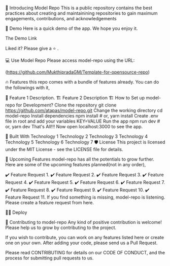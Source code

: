 👋 Introducing Model Repo
This is a public repository contains the best practices about creating and maintainining repositories to gain maximum engagements, contributions, and acknowledgements

🚀 Demo
Here is a quick demo of the app. We hope you enjoy it.

The Demo Link

Liked it? Please give a ⭐️ .


💻 Use Model Repo
Please access model-repo using the URL:

(https://github.com/MukthipradaGM/Template-for-opensource-repo)

🔥 Features
this repo comes with a bundle of features already. You can do the followings with it,

🔢 Feature 1
Description.
🏗️ Feature 2
Description
🏗️ How to Set up model-repo for Development?
Clone the repository
git clone https://github.com/atapas/model-repo.git
Change the working directory
cd model-repo
Install dependencies
npm install # or, yarn install
Create .env file in root and add your variables
KEY=VALUE
Run the app
npm run dev # or, yarn dev
That's All!!! Now open localhost:3000 to see the app.

🍔 Built With
Technology 1
Technology 2
Technology 3
Technology 4
Technology 5
Technology 6
Technology 7
🛡️ License
This project is licensed under the MIT License - see the LICENSE file for details.

🦄 Upcoming Features
model-repo has all the potentials to grow further. Here are some of the upcoming features planned(not in any order),

✔️ Feature Request 1.
✔️ Feature Request 2.
✔️ Feature Request 3.
✔️ Feature Request 4.
✔️ Feature Request 5.
✔️ Feature Request 6.
✔️ Feature Request 7.
✔️ Feature Request 8.
✔️ Feature Request 9.
✔️ Feature Request 10.
✔️ Feature Request 11.
If you find something is missing, model-repo is listening. Please create a feature request from here.

🏃‍♀️ Deploy
 
🤝 Contributing to model-repo
Any kind of positive contribution is welcome! Please help us to grow by contributing to the project.

If you wish to contribute, you can work on any features listed here or create one on your own. After adding your code, please send us a Pull Request.

Please read CONTRIBUTING for details on our CODE OF CONDUCT, and the process for submitting pull requests to us.
